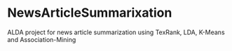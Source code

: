 # NewsArticleSummarixation
ALDA project for news article summarization using TexRank, LDA, K-Means and Association-Mining
